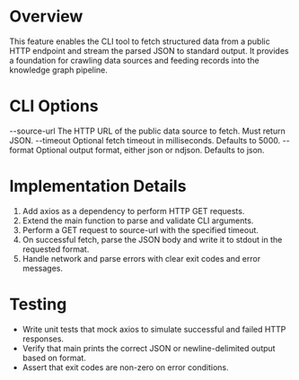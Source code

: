 # Overview
This feature enables the CLI tool to fetch structured data from a public HTTP endpoint and stream the parsed JSON to standard output. It provides a foundation for crawling data sources and feeding records into the knowledge graph pipeline.

# CLI Options
--source-url    The HTTP URL of the public data source to fetch. Must return JSON.
--timeout       Optional fetch timeout in milliseconds. Defaults to 5000.
--format        Optional output format, either json or ndjson. Defaults to json.

# Implementation Details
1. Add axios as a dependency to perform HTTP GET requests.
2. Extend the main function to parse and validate CLI arguments.
3. Perform a GET request to source-url with the specified timeout.
4. On successful fetch, parse the JSON body and write it to stdout in the requested format.
5. Handle network and parse errors with clear exit codes and error messages.

# Testing
- Write unit tests that mock axios to simulate successful and failed HTTP responses.
- Verify that main prints the correct JSON or newline-delimited output based on format.
- Assert that exit codes are non-zero on error conditions.